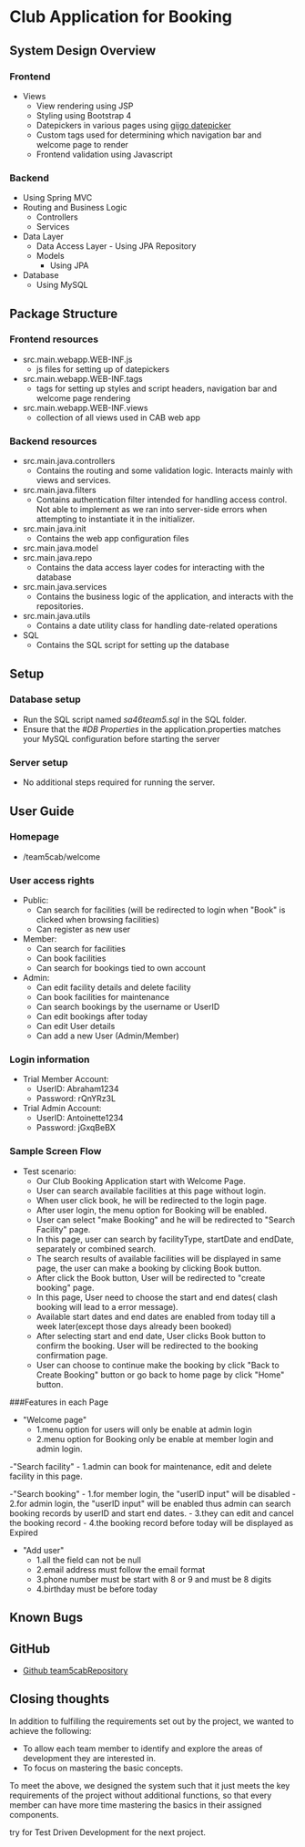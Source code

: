 # Club Application for Booking
## System Design Overview
### Frontend
- Views
	- View rendering using JSP
	- Styling using Bootstrap 4
	- Datepickers in various pages using [gijgo datepicker](http://gijgo.com/datepicker/example/bootstrap-4 )
	- Custom tags used for determining which navigation bar and welcome page to render
	- Frontend validation using Javascript

### Backend
- Using Spring MVC
- Routing and Business Logic
	- Controllers
	- Services
- Data Layer
	- Data Access Layer
			- Using JPA Repository
	- Models
		- Using JPA
- Database
	- Using MySQL

## Package Structure
### Frontend resources
- src.main.webapp.WEB-INF.js
	- js files for setting up of datepickers
- src.main.webapp.WEB-INF.tags
	- tags for setting up styles and script headers, navigation bar and welcome page rendering
- src.main.webapp.WEB-INF.views
	- collection of all views used in CAB web app

### Backend resources
- src.main.java.controllers
	- Contains the routing and some validation logic. Interacts mainly with views and services.
- src.main.java.filters
	- Contains authentication filter intended for handling access control. Not able to implement as we ran into server-side errors when attempting to instantiate it in the initializer.
- src.main.java.init
	- Contains the web app configuration files
- src.main.java.model
- src.main.java.repo
	- Contains the data access layer codes for interacting with the database
- src.main.java.services
	- Contains the business logic of the application, and interacts with the repositories.
- src.main.java.utils
	- Contains a date utility class for handling date-related operations
- SQL
	- Contains the SQL script for setting up the database

## Setup
### Database setup
- Run the SQL script named *sa46team5.sql* in the SQL folder.
- Ensure that the *#DB Properties* in the application.properties matches your MySQL configuration before starting the server

### Server setup
- No additional steps required for running the server.

## User Guide
### Homepage
- /team5cab/welcome

### User access rights
- Public: 
	- Can search for facilities (will be redirected to login when "Book" is clicked when browsing facilities)
	- Can register as new user
- Member: 
	- Can search for facilities
	- Can book facilities 
	- Can search for bookings tied to own account
- Admin:  
	- Can edit facility details and delete facility
	- Can book facilities for maintenance
	- Can search bookings by the username or UserID
	- Can edit bookings after today
	- Can edit User details
	- Can add a new User (Admin/Member)
		
### Login information
- Trial Member Account:
	- UserID: Abraham1234
	- Password: rQnYRz3L
- Trial Admin Account:
	- UserID: Antoinette1234
	- Password: jGxqBeBX
	
### Sample Screen Flow
- Test scenario:
	- Our Club Booking Application start with Welcome Page.
	- User can search available facilities at this page without login. 
	- When user click book, he will be redirected to the login page.
	- After user login, the menu option for Booking will be enabled.
	- User can select "make Booking" and he will be redirected to "Search Facility" page.
	- In this page, user can search by facilityType, startDate and endDate, separately or combined search. 
	- The search results of available facilities will be displayed in same page, the user can make a booking by clicking Book button. 
	- After click the Book button, User will be redirected to "create booking" page.
	- In this page, User need to choose the start and end dates( clash booking will lead to a error message).
	- Available start dates and end dates are enabled from today till a week later(except those days already been booked)
	- After selecting start and end date, User clicks Book button to confirm the booking. User will be redirected to the booking confirmation page. 
	- User can choose to continue make the booking by click "Back to Create Booking" button or go back to home page by click "Home" button.

###Features in each Page
- "Welcome page" 
	- 1.menu option for users will only be enable at admin login
	- 2.menu option for Booking only be enable at member login and admin login.

-"Search facility"
	- 1.admin can book for maintenance, edit and delete facility in this page.

-"Search booking"
	- 1.for member login, the "userID input" will be disabled
	- 2.for admin login, the "userID input" will be enabled thus admin can search booking records by userID and start end dates.
	- 3.they can edit and cancel the booking record
	- 4.the booking record before today will be displayed as Expired

- "Add user"
	- 1.all the field can not be null
	- 2.email address must follow the email format
	- 3.phone number must be start with 8 or 9 and must be 8 digits
	- 4.birthday must be before today

## Known Bugs

## GitHub
- [Github team5cabRepository](https://github.com/SA46Team5a/team5cab)

## Closing thoughts
In addition to fulfilling the requirements set out by the project, we wanted to achieve the following:
- To allow each team member to identify and explore the areas of development they are interested in.
- To focus on mastering the basic concepts.

To meet the above, we designed the system such that it just meets the key requirements of the project without additional functions, so that every member can have more time mastering the basics in their assigned components.

try for Test Driven Development for the next project.



